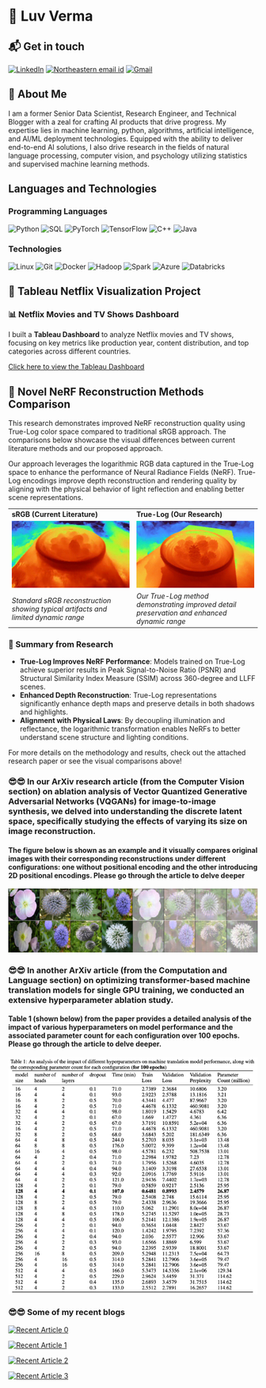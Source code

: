 # 🤖 Luv Verma

## 📬 Get in touch

[![LinkedIn](https://img.shields.io/badge/-Luv%20Verma-blue?logo=linkedin)](https://www.linkedin.com/in/luvverma/)
[![Northeastern email id](https://img.shields.io/badge/-verma.lu@northeastern.edu-white?logo=northeastern.edu)](mailto:verma.lu@northeastern.edu)
[![Gmail](https://img.shields.io/badge/-luvverma2011-white?logo=gmail)](mailto:luvverma2011@gmail.com)


## 🚀 About Me
I am a former Senior Data Scientist, Research Engineer, and Technical Blogger with a zeal for crafting AI products that drive progress. My expertise lies in machine learning, python, algorithms, artificial intelligence, and AI/ML deployment technologies. Equipped with the ability to deliver end-to-end AI solutions, I also drive research in the fields of natural language processing, computer vision, and psychology utilizing statistics and supervised machine learning methods.

## Languages and Technologies

### Programming Languages

![Python](https://img.shields.io/badge/-Python-black?style=for-the-badge&logo=python)
![SQL](https://img.shields.io/badge/-SQL-black?style=for-the-badge&logo=mySQL)
![PyTorch](https://img.shields.io/badge/-PyTorch-black?style=for-the-badge&logo=PyTorch)
![TensorFlow](https://img.shields.io/badge/-TensorFlow-black?style=for-the-badge&logo=TensorFlow)
![C++](https://img.shields.io/badge/-C++-black?style=for-the-badge&logo=C++)
![Java](https://img.shields.io/badge/-Java-black?style=for-the-badge&logo=openjdk)


### Technologies

![Linux](https://img.shields.io/badge/-Linux-black?style=for-the-badge&logo=linux)
![Git](https://img.shields.io/badge/-Git-black?style=for-the-badge&logo=git)
![Docker](https://img.shields.io/badge/-Docker-black?style=for-the-badge&logo=docker)
![Hadoop](https://img.shields.io/badge/-Hadoop-black?style=for-the-badge&logo=apachehadoop)
![Spark](https://img.shields.io/badge/-Spark-black?style=for-the-badge&logo=apachespark)
![Azure](https://img.shields.io/badge/-Azure-black?style=for-the-badge&logo=microsoftazure)
![Databricks](https://img.shields.io/badge/-Databricks-black?style=for-the-badge&logo=databricks)

## 🚀 Tableau Netflix Visualization Project

### 📊 Netflix Movies and TV Shows Dashboard

I built a **Tableau Dashboard** to analyze Netflix movies and TV shows, focusing on key metrics like production year, content distribution, and top categories across different countries.

[Click here to view the Tableau Dashboard](https://public.tableau.com/app/profile/luv.verma/viz/TableauProjectNetflix_17267119941750/NetflixVisualizationDashboard?publish=yes)

## 🎥 Novel NeRF Reconstruction Methods Comparison

This research demonstrates improved NeRF reconstruction quality using True-Log color space compared to traditional sRGB approach. The comparisons below showcase the visual differences between current literature methods and our proposed approach.

Our approach leverages the logarithmic RGB data captured in the True-Log space to enhance the performance of Neural Radiance Fields (NeRF). True-Log encodings improve depth reconstruction and rendering quality by aligning with the physical behavior of light reflection and enabling better scene representations.

<table>
<tr>
    <td width="50%"><strong>sRGB (Current Literature)</strong></td>
    <td width="50%"><strong>True-Log (Our Research)</strong></td>
</tr>
<tr>
    <td>
        <img src="https://github.com/luv91/NeRFs-TrueLog_vs_sRGB/raw/main/gifs/Scene-1-sRGB-median.gif" width="100%" alt="sRGB Reconstruction">
    </td>
    <td>
        <img src="https://github.com/luv91/NeRFs-TrueLog_vs_sRGB/raw/main/gifs/Scene-1-True-Log-median.gif" width="100%" alt="True-Log Reconstruction">
    </td>
</tr>
<tr>
    <td><em>Standard sRGB reconstruction showing typical artifacts and limited dynamic range</em></td>
    <td><em>Our True-Log method demonstrating improved detail preservation and enhanced dynamic range</em></td>
</tr>
</table>

### 📄 Summary from Research
- **True-Log Improves NeRF Performance**: Models trained on True-Log achieve superior results in Peak Signal-to-Noise Ratio (PSNR) and Structural Similarity Index Measure (SSIM) across 360-degree and LLFF scenes.
- **Enhanced Depth Reconstruction**: True-Log representations significantly enhance depth maps and preserve details in both shadows and highlights.
- **Alignment with Physical Laws**: By decoupling illumination and reflectance, the logarithmic transformation enables NeRFs to better understand scene structure and lighting conditions.

For more details on the methodology and results, check out the attached research paper or see the visual comparisons above!


### 😎😎 In our ArXiv research article (from the Computer Vision section) on ablation analysis of Vector Quantized Generative Adversarial Networks (VQGANs) for image-to-image synthesis, we delved into understanding the discrete latent space, specifically studying the effects of varying its size on image reconstruction.
#### The figure below is shown as an example and it visually compares original images with their corresponding reconstructions under different configurations: one without positional encoding and the other introducing 2D positional encodings. Please go through the article to delve deeper
<a target="_blank" href="https://arxiv.org/pdf/2308.05242.pdf"><img src="https://github.com/luv91/VQGAN_Project/blob/main/figure_7_codebook_8192_ld_256_without_pos_withpos_Images%3D65.png" alt="My recent Arxiv article on VQGANs"></a>


### 😎😎 In another ArXiv article (from the Computation and Language section) on optimizing transformer-based machine translation models for single GPU training, we conducted an extensive hyperparameter ablation study. 
#### Table 1 (shown below) from the paper provides a detailed analysis of the impact of various hyperparameters on model performance and the associated parameter count for each configuration over 100 epochs. Please go through the article to delve deeper.
<a target="_blank" href="https://arxiv.org/pdf/2308.06017.pdf"><img src="https://github.com/luv91/MachineLanguageTranslation/blob/main/Table_1.png" alt="My recent Arxiv article on Ablation studies over Machine Translation Model"></a>


### 😎😎 Some of my recent blogs
<a target="_blank" href="https://github-readme-medium-recent-article.vercel.app/medium/@luvverma2011/0"><img src="https://github-readme-medium-recent-article.vercel.app/medium/@luvverma2011/0" alt="Recent Article 0"> 

<a target="_blank" href="https://github-readme-medium-recent-article.vercel.app/medium/@luvverma2011/1"><img src="https://github-readme-medium-recent-article.vercel.app/medium/@luvverma2011/1" alt="Recent Article 1"> 

<a target="_blank" href="https://github-readme-medium-recent-article.vercel.app/medium/@luvverma2011/2"><img src="https://github-readme-medium-recent-article.vercel.app/medium/@luvverma2011/2" alt="Recent Article 2"> 

<a target="_blank" href="https://github-readme-medium-recent-article.vercel.app/medium/@luvverma2011/3"><img src="https://github-readme-medium-recent-article.vercel.app/medium/@luvverma2011/3" alt="Recent Article 3"> 


<!--
**luv91/luv91** is a ✨ _special_ ✨ repository because its `README.md` (this file) appears on your GitHub profile.

Here are some ideas to get you started:

- 🔭 I’m currently working on ...
- 🌱 I’m currently learning ...
- 👯 I’m looking to collaborate on ...
- 🤔 I’m looking for help with ...
- 💬 Ask me about ...
- 📫 How to reach me: ...
- 😄 Pronouns: ...
- ⚡ Fun fact: ...
-->
